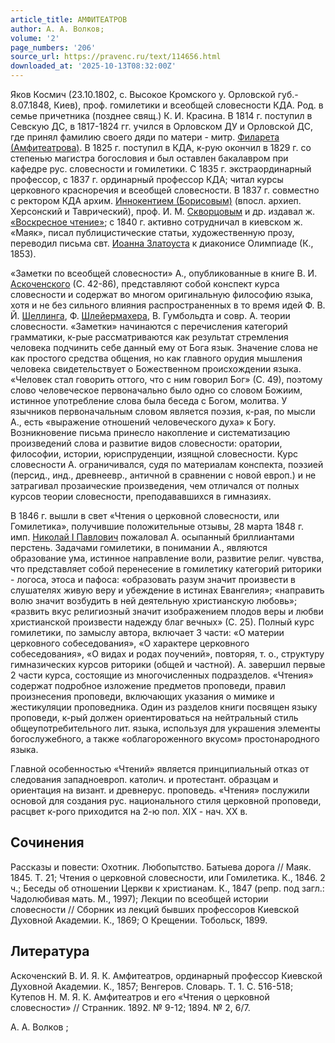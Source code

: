 ```yaml
---
article_title: АМФИТЕАТРОВ
author: А. А. Волков;
volume: '2'
page_numbers: '206'
source_url: https://pravenc.ru/text/114656.html
downloaded_at: '2025-10-13T08:32:00Z'
---
```


Яков Космич (23.10.1802, с. Высокое Кромского у. Орловской губ.- 8.07.1848, Киев), проф. гомилетики и всеобщей словесности КДА. Род. в семье причетника (позднее свящ.) К. И. Красина. В 1814 г. поступил в Севскую ДС, в 1817-1824 гг. учился в Орловском ДУ и Орловской ДС, где принял фамилию своего дяди по матери - митр. [Филарета (Амфитеатрова)](https://pravenc.ru/text/Филарет.html). В 1825 г. поступил в КДА, к-рую окончил в 1829 г. со степенью магистра богословия и был оставлен бакалавром при кафедре рус. словесности и гомилетики. С 1835 г. экстраординарный профессор, с 1837 г. ординарный профессор КДА; читал курсы церковного красноречия и всеобщей словесности. В 1837 г. совместно с ректором КДА архим. [Иннокентием (Борисовым)](https://pravenc.ru/text/ИННОКЕНТИЙ.html) (впосл. архиеп. Херсонский и Таврический), проф. И. М. [Скворцовым](https://pravenc.ru/text/Скворцовым.html) и др. издавал ж. [«Воскресное чтение»](<https://pravenc.ru/text/ Воскресное чтение .html>); с 1840 г. активно сотрудничал в киевском ж. «Маяк», писал публицистические статьи, художественную прозу, переводил письма свт. [Иоанна Златоуста](<https://pravenc.ru/text/Иоанн Златоуст.html>) к диаконисе Олимпиаде (К., 1853).

«Заметки по всеобщей словесности» А., опубликованные в книге В. И. [Аскоченского](https://pravenc.ru/text/Аскоченского.html) (С. 42-86), представляют собой конспект курса словесности и содержат во многом оригинальную философию языка, хотя и не без сильного влияния распространенных в то время идей Ф. В. Й. [Шеллинга](https://pravenc.ru/text/Шеллинг.html), Ф. [Шлейермахера](https://pravenc.ru/text/Шлейермахера.html), В. Гумбольдта и совр. А. теории словесности. «Заметки» начинаются с перечисления категорий грамматики, к-рые рассматриваются как результат стремления человека подчинить себе данный ему от Бога язык. Значение слова не как простого средства общения, но как главного орудия мышления человека свидетельствует о Божественном происхождении языка. «Человек стал говорить оттого, что с ним говорил Бог» (С. 49), поэтому слово человеческое первоначально было одно со словом Божиим, истинное употребление слова была беседа с Богом, молитва. У язычников первоначальным словом является поэзия, к-рая, по мысли А., есть «выражение отношений человеческого духа» к Богу. Возникновение письма принесло накопление и систематизацию произведений слова и развитие видов словесности: оратории, философии, истории, юриспруденции, изящной словесности. Курс словесности А. ограничивался, судя по материалам конспекта, поэзией (персид., инд., древнеевр., античной в сравнении с новой европ.) и не затрагивал прозаические произведения, чем отличался от полных курсов теории словесности, преподававшихся в гимназиях.

В 1846 г. вышли в свет «Чтения о церковной словесности, или Гомилетика», получившие положительные отзывы, 28 марта 1848 г. имп. [Николай I Павлович](<https://pravenc.ru/text/Николай I Павлович.html>) пожаловал А. осыпанный бриллиантами перстень. Задачами гомилетики, в понимании А., являются образование ума, истинное направление воли, развитие религ. чувства, что представляет собой перенесение в гомилетику категорий риторики - логоса, этоса и пафоса: «образовать разум значит произвести в слушателях живую веру и убеждение в истинах Евангелия»; «направить волю значит возбудить в ней деятельную христианскую любовь»; «развить вкус религиозный значит изображением плодов веры и любви христианской произвести надежду благ вечных» (С. 25). Полный курс гомилетики, по замыслу автора, включает 3 части: «О материи церковного собеседования», «О характере церковного собеседования», «О видах и родах поучений», повторяя, т. о., структуру гимназических курсов риторики (общей и частной). А. завершил первые 2 части курса, состоящие из многочисленных подразделов. «Чтения» содержат подробное изложение предметов проповеди, правил произнесения проповеди, включающих указания о мимике и жестикуляции проповедника. Один из разделов книги посвящен языку проповеди, к-рый должен ориентироваться на нейтральный стиль общеупотребительного лит. языка, используя для украшения элементы богослужебного, а также «облагороженного вкусом» простонародного языка.

Главной особенностью «Чтений» является принципиальный отказ от следования западноевроп. католич. и протестант. образцам и ориентация на визант. и древнерус. проповедь. «Чтения» послужили основой для создания рус. национального стиля церковной проповеди, расцвет к-рого приходится на 2-ю пол. XIX - нач. XX в.

## Сочинения

Рассказы и повести: Охотник. Любопытство. Батыева дорога // Маяк. 1845. Т. 21; Чтения о церковной словесности, или Гомилетика. К., 1846. 2 ч.; Беседы об отношении Церкви к христианам. К., 1847 (репр. под загл.: Чадолюбивая мать. М., 1997); Лекции по всеобщей истории словесности // Сборник из лекций бывших профессоров Киевской Духовной Академии. К., 1869; О Крещении. Тобольск, 1899.

## Литература

Аскоченский В. И. Я. К. Амфитеатров, ординарный профессор Киевской Духовной Академии. К., 1857; Венгеров. Словарь. Т. 1. С. 516-518; Кутепов Н. М. Я. К. Амфитеатров и его «Чтения о церковной словесности» // Странник. 1892. № 9-12; 1894. № 2, 6/7.

А. А. Волков ;
